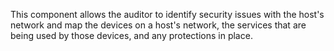 
This component allows the auditor to identify security issues with the host's network and map the devices on a host's network, the services that are being used by those devices, and any protections in place.
